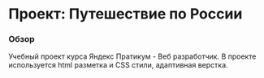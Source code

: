 # Проект: Путешествие по России

### Обзор

Учебный проект курса Яндекс Пратикум - Веб разработчик. В проекте используется html разметка и CSS стили, адаптивная верстка. 